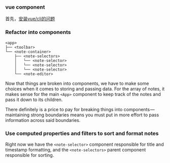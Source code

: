 ### vue component

首先，[安装vue/cli的问题](<https://github.com/vuejs/vue-cli/issues/3766>)



### Refactor into components



```
<app>
├── <toolbar>
└── <note-container>
    ├── <note-selectors>
    │   └── <note-selector>
    │   └── <note-selector>
    │   └── <note-selector>
    └── <note-editor>
```



Now that things are broken into components, we have to make some choices when it comes to storing and passing data. For the array of notes, it makes sense for the main `<App>` component to keep track of the notes and pass it down to its children. 



There definitely is a price to pay for breaking things into components — maintaining strong boundaries means you must put in more effort to pass information across said boundaries. 



### Use computed properties and filters to sort and format notes

Right now we have the `<note-selector>` component responsible for title and timestamp formatting, and the `<note-selectors>` parent component responsible for sorting. 